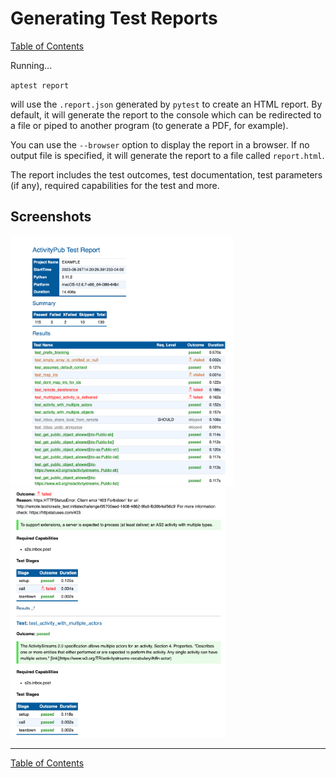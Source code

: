 # Generating Test Reports

[Table of Contents](toc.md)

Running...

`aptest report`

will use the `.report.json` generated by `pytest` to create an HTML report. By default, it will generate the report to the console which can be redirected to a file or piped to another program (to generate a PDF, for example).

You can use the `--browser` option to display the report in a browser. If no output file is specified, it will generate the report to a file called `report.html`.

The report includes the test outcomes, test documentation, test parameters (if any), required capabilities for the test and more.

## Screenshots

<img src="report1.png" height="400">
<img src="report2.png" height="400">

---
[Table of Contents](toc.md)
